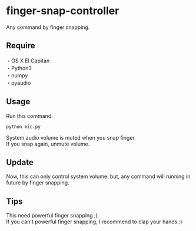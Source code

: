 # finger-snap-controller
Any command by finger snapping.

## Require
・OS X El Capitan  
・Python3  
・numpy  
・pyaudio

## Usage
Run this command.  

```
python mic.py
```

System audio volume is muted when you snap finger.  
If you snap again, unmute volume.

## Update
Now, this can only control system volume. but, any command will running in future by finger snapping.

## Tips
This need powerful finger snapping ;)  
If you can't powerful finger snapping, I recommend to clap your hands :)

